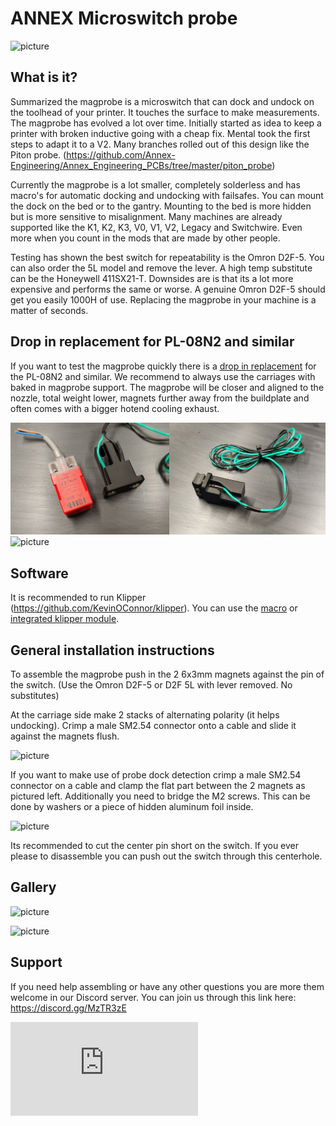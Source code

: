# ANNEX Microswitch probe

![picture](Images/Evolution.jpg)

## What is it?
Summarized the magprobe is a microswitch that can dock and undock on the toolhead of your printer. It touches the surface to make measurements. The magprobe has evolved a lot over time. Initially started as idea to keep a printer with broken inductive going with a cheap fix. Mental took the first steps to adapt it to a V2. Many branches rolled out of this design like the Piton probe. (https://github.com/Annex-Engineering/Annex_Engineering_PCBs/tree/master/piton_probe)

Currently the magprobe is a lot smaller, completely solderless and has macro's for automatic docking and undocking with failsafes. You can mount the dock on the bed or to the gantry. Mounting to the bed is more hidden but is more sensitive to misalignment. Many machines are already supported like the K1, K2, K3, V0, V1, V2, Legacy and Switchwire. Even more when you count in the mods that are made by other people.

Testing has shown the best switch for repeatability is the Omron D2F-5. You can also order the 5L model and remove the lever. A high temp substitute can be the Honeywell 411SX21-T. Downsides are is that its a lot more expensive and performs the same or worse. A genuine Omron D2F-5 should get you easily 1000H of use. Replacing the magprobe in your machine is a matter of seconds.

## Drop in replacement for PL-08N2 and similar
If you want to test the magprobe quickly there is a [drop in replacement](https://github.com/Annex-Engineering/Annex-Engineering_Other_Printer_Mods/blob/master/All_Printers/Quickdraw_-_Magnetic_Microswitch_Z_Probe/STLs/direct_microswitch_replacement_inductive.STL) for the PL-08N2 and similar. We recommend to always use the carriages with baked in magprobe support. The magprobe will be closer and aligned to the nozzle, total weight lower, magnets further away from the buildplate and often comes with a bigger hotend cooling exhaust.

![picture](Images/Drop_in_replacement.jpg)
![picture](Images/Drop_in_replacement_2.jpg)

## Software
It is recommended to run Klipper (https://github.com/KevinOConnor/klipper). You can use the [macro](https://github.com/Annex-Engineering/Annex-Engineering_Other_Printer_Mods/blob/master/All_Printers/Quickdraw_-_Magnetic_Microswitch_Z_Probe/Klipper_Macros/dockable_probe_macros.cfg) or [integrated klipper module](https://github.com/mental405/klipper/blob/work-annex-probe/docs/Annexed_Probe.md).

## General installation instructions
To assemble the magprobe push in the 2 6x3mm magnets against the pin of the switch. (Use the Omron D2F-5 or D2F 5L with lever removed. No substitutes) 

At the carriage side make 2 stacks of alternating polarity (it helps undocking). Crimp a male SM2.54 connector onto a cable and slide it against the magnets flush.

![picture](Images/Instructions.png)

If you want to make use of probe dock detection crimp a male SM2.54 connector on a cable and clamp the flat part between the 2 magnets as pictured left. Additionally you need to bridge the M2 screws. This can be done by washers or a piece of hidden aluminum foil inside.

![picture](Images/Instructions_2.png)


Its recommended to cut the center pin short on the switch. If you ever please to disassemble you can push out the switch through this centerhole.


## Gallery
![picture](Images/Gallery_1.jpg)

![picture](Images/Gallery_2.jpg)

## Support
If you need help assembling or have any other questions you are more them welcome in our Discord server. You can join us through this link here: https://discord.gg/MzTR3zE




![integrated klipper module](https://github.com/mental405/klipper/blob/work-annex-probe/docs/Annexed_Probe.md)
